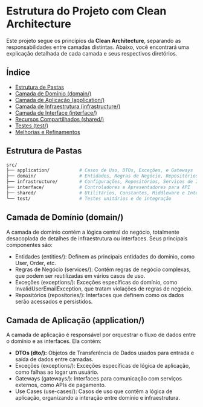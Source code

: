 # Estrutura do Projeto com Clean Architecture

Este projeto segue os princípios da **Clean Architecture**, separando as responsabilidades entre camadas distintas. Abaixo, você encontrará uma explicação detalhada de cada camada e seus respectivos diretórios.

## Índice

- [Estrutura de Pastas](#estrutura-de-pastas)
- [Camada de Domínio (domain/)](#camada-de-domínio-domain)
- [Camada de Aplicação (application/)](#camada-de-aplicação-application)
- [Camada de Infraestrutura (infrastructure/)](#camada-de-infraestrutura-infrastructure)
- [Camada de Interface (interface/)](#camada-de-interface-interface)
- [Recursos Compartilhados (shared/)](#recursos-compartilhados-shared)
- [Testes (test/)](#testes-test)
- [Melhorias e Refinamentos](#melhorias-e-refinamentos)

## Estrutura de Pastas

```bash
src/
├── application/           # Casos de Uso, DTOs, Exceções, e Gateways
├── domain/                # Entidades, Regras de Negócio, Repositórios e Serviços
├── infrastructure/        # Configurações, Repositórios, Serviços de Infraestrutura
├── interface/             # Controladores e Apresentadores para API
├── shared/                # Utilitários, Constantes, Middleware e Interceptores
└── test/                  # Testes unitários e de integração
```

## Camada de Domínio (domain/)

A camada de domínio contém a lógica central do negócio, totalmente desacoplada de detalhes de
infraestrutura ou interfaces. Seus principais componentes são:

- Entidades (entities/): Definem as principais entidades do domínio, como User, Order, etc.
- Regras de Negócio (services/): Contêm regras de negócio complexas, que podem ser reutilizadas
 em vários casos de uso.
- Exceções (exceptions/): Exceções específicas do domínio, como InvalidUserEmailException,
 que tratam violações de regras de negócio.
- Repositórios (repositories/): Interfaces que definem como os dados serão acessados
 e persistidos.

## Camada de Aplicação (application/)

A camada de aplicação é responsável por orquestrar o fluxo de dados entre
o domínio e as interfaces. Ela contém:

- **DTOs (dto/):** Objetos de Transferência de Dados usados para entrada e saída de dados entre camadas.
- Exceções (exceptions/): Exceções específicas de lógica de aplicação, como falhas ao logar um usuário.
- Gateways (gateways/): Interfaces para comunicação com serviços externos, como APIs de pagamento.
- Use Cases (use-cases/): Casos de uso que contêm a lógica de aplicação, organizando a interação entre domínio e infraestrutura.